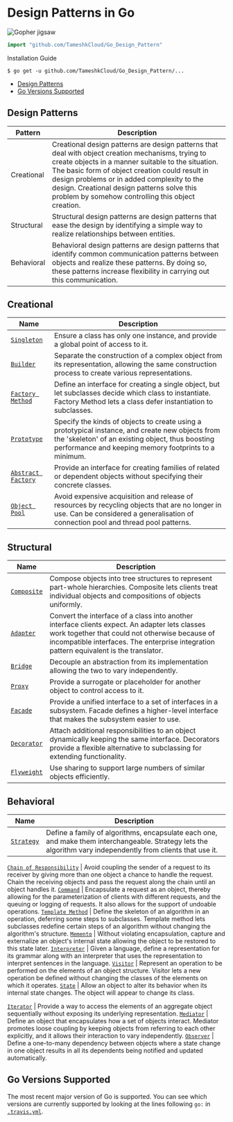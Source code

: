 # Design Patterns in Go

![Gopher jigsaw](jigsaw.png)

``` go
import "github.com/TameshkCloud/Go_Design_Pattern"
```

Installation Guide

```
$ go get -u github.com/TameshkCloud/Go_Design_Pattern/...
```

 * [Design Patterns](#design-patterns)
 * [Go Versions Supported](#go-versions-supported)

## Design Patterns

Pattern    | Description
-----------|------------
Creational | Creational design patterns are design patterns that deal with object creation mechanisms, trying to create objects in a manner suitable to the situation. The basic form of object creation could result in design problems or in added complexity to the design. Creational design patterns solve this problem by somehow controlling this object creation.
Structural | Structural design patterns are design patterns that ease the design by identifying a simple way to realize relationships between entities.
Behavioral | Behavioral design patterns are design patterns that identify common communication patterns between objects and realize these patterns. By doing so, these patterns increase flexibility in carrying out this communication.

## Creational

Name       | Description                               
-----------|-------------------------------------------
[`Singleton`](./Creational/Singleton.go) | Ensure a class has only one instance, and provide a global point of access to it.
[`Builder`](./Creational/Builder.go) | Separate the construction of a complex object from its representation, allowing the same construction process to create various representations.
[`Factory Method`](./Creational/Factory_Method.go) | Define an interface for creating a single object, but let subclasses decide which class to instantiate. Factory Method lets a class defer instantiation to subclasses.
[`Prototype`](./Creational/Prototype.go) | Specify the kinds of objects to create using a prototypical instance, and create new objects from the 'skeleton' of an existing object, thus boosting performance and keeping memory footprints to a minimum.
[`Abstract Factory`](./Creational/Abstract_Factory.go) | Provide an interface for creating families of related or dependent objects without specifying their concrete classes.
[`Object Pool`](./Creational/Object_Pool.go) | Avoid expensive acquisition and release of resources by recycling objects that are no longer in use. Can be considered a generalisation of connection pool and thread pool patterns.

## Structural

Name       | Description                               
-----------|-------------------------------------------
[`Composite`](./Structural/Composite.go) | Compose objects into tree structures to represent part-whole hierarchies. Composite lets clients treat individual objects and compositions of objects uniformly.
[`Adapter`](./Structural/Adapter.go) | Convert the interface of a class into another interface clients expect. An adapter lets classes work together that could not otherwise because of incompatible interfaces. The enterprise integration pattern equivalent is the translator.
[`Bridge`](./Structural/Bridge.go) | Decouple an abstraction from its implementation allowing the two to vary independently.
[`Proxy`](./Structural/Proxy.go) | Provide a surrogate or placeholder for another object to control access to it.
[`Facade`](./Structural/Facade.go) | Provide a unified interface to a set of interfaces in a subsystem. Facade defines a higher-level interface that makes the subsystem easier to use.
[`Decorator`](./Structural/Decorator.go) | Attach additional responsibilities to an object dynamically keeping the same interface. Decorators provide a flexible alternative to subclassing for extending functionality.
[`Flyweight`](./Structural/Flyweight.go) | Use sharing to support large numbers of similar objects efficiently.

## Behavioral

Name       | Description                               
-----------|-------------------------------------------
[`Strategy`](./behavioral/strategy.go) | Define a family of algorithms, encapsulate each one, and make them interchangeable. Strategy lets the algorithm vary independently from clients that use it.

[`Chain of Responsibility`](./behavioral/chain_of_responsibility.go) | Avoid coupling the sender of a request to its receiver by giving more than one object a chance to handle the request. Chain the receiving objects and pass the request along the chain until an object handles it.
[`Command`](./behavioral/command.go) | Encapsulate a request as an object, thereby allowing for the parameterization of clients with different requests, and the queuing or logging of requests. It also allows for the support of undoable operations.
[`Template Method`](./behavioral/template_method.go) | Define the skeleton of an algorithm in an operation, deferring some steps to subclasses. Template method lets subclasses redefine certain steps of an algorithm without changing the algorithm's structure.
[`Memento`](./behavioral/memento.go) | Without violating encapsulation, capture and externalize an object's internal state allowing the object to be restored to this state later.
[`Interpreter`](./behavioral/interpreter.go) | Given a language, define a representation for its grammar 
along with an interpreter that uses the representation to interpret sentences in the language.
[`Visitor`](./behavioral/visitor.go) | Represent an operation to be performed on the elements of an object structure. Visitor lets a new operation be defined without changing the classes of the elements on which it operates.
[`State`](./behavioral/state.go) | Allow an object to alter its behavior when its internal state changes. The object will appear to change its class.

[`Iterator`](./behavioral/iterator.go) | Provide a way to access the elements of an aggregate object sequentially without exposing its underlying representation.
[`Mediator`](./behavioral/mediator.go) | Define an object that encapsulates how a set of objects interact. Mediator promotes loose coupling by keeping objects from referring to each other explicitly, and it allows their interaction to vary independently.
[`Observer`](./behavioral/observer.go) | Define a one-to-many dependency between objects where a state change in one object results in all its dependents being notified and updated automatically.

## Go Versions Supported

The most recent major version of Go is supported. You can see which versions are
currently supported by looking at the lines following `go:` in
[`.travis.yml`](.travis.yml).

[creational-ref]: https://godoc.org/github.com/bvwells/go-patterns/creational
[structural-ref]: https://godoc.org/github.com/bvwells/go-patterns/structural
[behavioral-ref]: https://godoc.org/github.com/bvwells/go-patterns/behavioral

